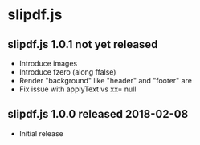 
# slipdf.js


## slipdf.js 1.0.1  not yet released

* Introduce images
* Introduce fzero (along ffalse)
* Render "background" like "header" and "footer" are
* Fix issue with applyText vs xx= null


## slipdf.js 1.0.0  released 2018-02-08

* Initial release

